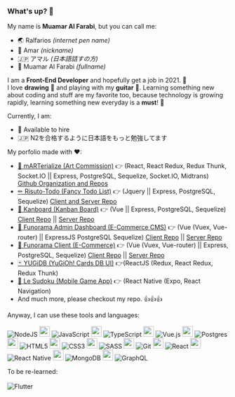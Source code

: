 ### What's up? 👋

My name is <b>Muamar Al Farabi</b>, but you can call me:
  - 🌏 Ralfarios <i>(internet pen name)</i>
  - 🧑 Amar <i>(nickname)</i>
  - 🇯🇵 アマル <i>(日本語話すの方)</i>
  - 📇 Muamar Al Farabi <i>(fullname)</i>
  
I am a <b>Front-End Developer</b> and hopefully get a job in 2021. 💪<br> 
I love <b>drawing</b> 🎨 and playing with my <b>guitar</b> 🎸. Learning something new about coding and stuff are my favorite too, because technology is growing rapidly, learning something new everyday is a <b>must</b>! 💪

Currently, I am:
  - 💼 Available to hire
  - 🇯🇵 N2を合格するように日本語をもっと勉強してます
  
My porfolio made with ♥: <br>
- [🎨 mARTerialize (Art Commission)](https://marterialize.web.app) 👉 (React, React Redux, Redux Thunk, Socket.IO || Express, PostgreSQL, Sequelize, Socket.IO, Midtrans) [Github Organization and Repos](https://github.com/artmart-team)
- [✏ Risuto-Todo (Fancy Todo List)](https://risuto-todo.web.app) 👉 (Jquery || Express, PostgreSQL, Sequelize) [Client and Server Repo](https://github.com/Ralfarios/fancy-todo)
- [📃 Kanboard (Kanban Board)](https://kanboard-ralfarios.web.app) 👉 (Vue || Express, PostgreSQL, Sequelize) [Client Repo](https://github.com/Ralfarios/kanban-client) || [Server Repo](https://github.com/Ralfarios/kanban-server)
- [👤 Funorama Admin Dashboard (E-Commerce CMS)](https://funorama-ralfarios.web.app) 👉 (Vue (Vuex, Vue-router) || ExpressJS PostgreSQL Sequelize) [Client Repo](https://github.com/Ralfarios/ecommerce-client-CMS) || [Server Repo](https://github.com/Ralfarios/ecommerce-server)
- [🛒 Funorama Client (E-Commerce)](https://lefunorama.web.app/) 👉 (Vue (Vuex, Vue-router) || Express, PostgreSQL, Sequelize) [Client Repo](https://github.com/Ralfarios/ecommerce-client-customer) || [Server Repo](https://github.com/Ralfarios/ecommerce-server)
- [🃏 YUGiDB (YuGiOh! Cards DB UI)](https://yugi-db.web.app/) 👉(ReactJS (Redux, React Redux, Redux Thunk)
- [📱 Le Sudoku (Mobile Game App)](https://expo.io/@ralfarios/projects/la-sudoku) 👉 (React Native (Expo, React Navigation)
- And much more, please checkout my repo. 👍👍👍

Anyway, I can use these tools and languages:<br><br>
<img alt="NodeJS" src="https://img.shields.io/badge/node.js%20-%2343853D.svg?&style=for-the-badge&logo=node.js&logoColor=white"/>
<img src="https://upload.wikimedia.org/wikipedia/commons/4/48/BLANK_ICON.png" height="24px">
<img alt="JavaScript" src="https://img.shields.io/badge/javascript%20-%23323330.svg?&style=for-the-badge&logo=javascript&logoColor=%23F7DF1E"/>
<img src="https://upload.wikimedia.org/wikipedia/commons/4/48/BLANK_ICON.png" height="24px">
<img alt="TypeScript" src="https://img.shields.io/badge/typescript%20-%23007ACC.svg?&style=for-the-badge&logo=typescript&logoColor=white"/>
<img src="https://upload.wikimedia.org/wikipedia/commons/4/48/BLANK_ICON.png" height="24px">
<img alt="Vue.js" src="https://img.shields.io/badge/vuejs%20-%2335495e.svg?&style=for-the-badge&logo=vue.js&logoColor=%234FC08D"/>
<img src="https://upload.wikimedia.org/wikipedia/commons/4/48/BLANK_ICON.png" height="24px">
<img alt="Postgres" src ="https://img.shields.io/badge/postgres-%23316192.svg?&style=for-the-badge&logo=postgresql&logoColor=white"/>
<img src="https://upload.wikimedia.org/wikipedia/commons/4/48/BLANK_ICON.png" height="24px">
<img alt="HTML5" src="https://img.shields.io/badge/html5%20-%23E34F26.svg?&style=for-the-badge&logo=html5&logoColor=white"/>
<img src="https://upload.wikimedia.org/wikipedia/commons/4/48/BLANK_ICON.png" height="24px">
<img alt="CSS3" src="https://img.shields.io/badge/css3%20-%231572B6.svg?&style=for-the-badge&logo=css3&logoColor=white"/>
<img src="https://upload.wikimedia.org/wikipedia/commons/4/48/BLANK_ICON.png" height="24px">
<img alt="SASS" src="https://img.shields.io/badge/SASS%20-hotpink.svg?&style=for-the-badge&logo=SASS&logoColor=white"/>
<img src="https://upload.wikimedia.org/wikipedia/commons/4/48/BLANK_ICON.png" height="24px">
<img alt="Git" src="https://img.shields.io/badge/git%20-%23F05033.svg?&style=for-the-badge&logo=git&logoColor=white"/>
<img src="https://upload.wikimedia.org/wikipedia/commons/4/48/BLANK_ICON.png" height="24px">
<img alt="React" src="https://img.shields.io/badge/react%20-%2320232a.svg?&style=for-the-badge&logo=react&logoColor=%2361DAFB"/>
<img src="https://upload.wikimedia.org/wikipedia/commons/4/48/BLANK_ICON.png" height="24px">
<img alt="React Native" src="https://img.shields.io/badge/react_native%20-%2320232a.svg?&style=for-the-badge&logo=react&logoColor=%2361DAFB"/>
<img src="https://upload.wikimedia.org/wikipedia/commons/4/48/BLANK_ICON.png" height="24px">
<img alt="MongoDB" src ="https://img.shields.io/badge/MongoDB-%234ea94b.svg?&style=for-the-badge&logo=mongodb&logoColor=white"/>
<img src="https://upload.wikimedia.org/wikipedia/commons/4/48/BLANK_ICON.png" height="24px">
<img alt="GraphQL" src="https://img.shields.io/badge/-GraphQL-E10098?style=for-the-badge&logo=graphql"/>

To be re-learned:<br><br>
<img alt="Flutter" src="https://img.shields.io/badge/Flutter%20-%2302569B.svg?&style=for-the-badge&logo=Flutter&logoColor=white" />

<!--
**Ralfarios/Ralfarios** is a ✨ _special_ ✨ repository because its `README.md` (this file) appears on your GitHub profile.

Here are some ideas to get you started:

- 🔭 I’m currently working on ...
- 🌱 I’m currently learning ...
- 👯 I’m looking to collaborate on ...
- 🤔 I’m looking for help with ...
- 💬 Ask me about ...
- 📫 How to reach me: ...
- 😄 Pronouns: ...
- ⚡ Fun fact: ...
-->
